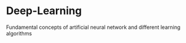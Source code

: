 # Deep-Learning
Fundamental concepts of artificial neural network and different learning algorithms
